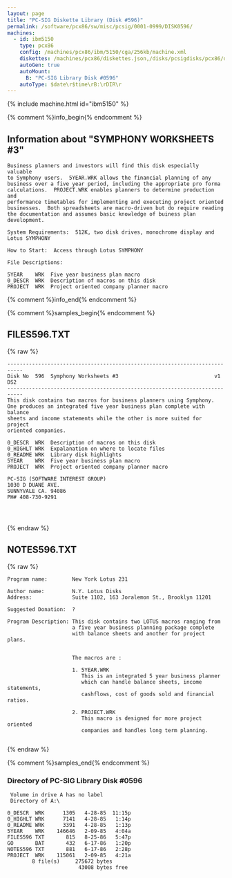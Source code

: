 ```yaml
---
layout: page
title: "PC-SIG Diskette Library (Disk #596)"
permalink: /software/pcx86/sw/misc/pcsig/0001-0999/DISK0596/
machines:
  - id: ibm5150
    type: pcx86
    config: /machines/pcx86/ibm/5150/cga/256kb/machine.xml
    diskettes: /machines/pcx86/diskettes.json,/disks/pcsigdisks/pcx86/diskettes.json
    autoGen: true
    autoMount:
      B: "PC-SIG Library Disk #0596"
    autoType: $date\r$time\rB:\rDIR\r
---
```


{% include machine.html id="ibm5150" %}

{% comment %}info_begin{% endcomment %}

## Information about "SYMPHONY WORKSHEETS #3"

    Business planners and investors will find this disk especially valuable
    to Symphony users.  5YEAR.WRK allows the financial planning of any
    business over a five year period, including the appropriate pro forma
    calculations.  PROJECT.WRK enables planners to determine production and
    performance timetables for implementing and executing project oriented
    businesses.  Both spreadsheets are macro-driven but do require reading
    the documentation and assumes basic knowledge of buiness plan
    development.
    
    System Requirements:  512K, two disk drives, monochrome display and
    Lotus SYMPHONY
    
    How to Start:  Access through Lotus SYMPHONY
    
    File Descriptions:
    
    5YEAR    WRK  Five year business plan macro
    0_DESCR  WRK  Description of macros on this disk
    PROJECT  WRK  Project oriented company planner macro
{% comment %}info_end{% endcomment %}

{% comment %}samples_begin{% endcomment %}

## FILES596.TXT

{% raw %}
```
---------------------------------------------------------------------------
Disk No  596  Symphony Worksheets #3                               v1 DS2
---------------------------------------------------------------------------
This disk contains two macros for business planners using Symphony.
One produces an integrated five year business plan complete with balance
sheets and income statements while the other is more suited for project
oriented companies.
 
0_DESCR  WRK  Description of macros on this disk
0_HIGHLT WRK  Expalanation on where to locate files
0_README WRK  Library disk highlights
5YEAR    WRK  Five year business plan macro
PROJECT  WRK  Project oriented company planner macro
 
PC-SIG (SOFTWARE INTEREST GROUP)
1030 D DUANE AVE.
SUNNYVALE CA. 94086
PH# 408-730-9291
 
 
 
```
{% endraw %}

## NOTES596.TXT

{% raw %}
```
Program name:        New York Lotus 231

Author name:         N.Y. Lotus Disks
Address:             Suite 1102, 163 Joralemon St., Brooklyn 11201

Suggested Donation:  ?

Program Description: This disk contains two LOTUS macros ranging from
                     a five year business planning package complete
                     with balance sheets and another for project plans.


                     The macros are :

                     1. 5YEAR.WRK
                        This is an integrated 5 year business planner
                        which can handle balance sheets, income statements,
                        cashflows, cost of goods sold and financial ratios.

                     2. PROJECT.WRK
                        This macro is designed for more project oriented
                        companies and handles long term planning.


```
{% endraw %}

{% comment %}samples_end{% endcomment %}

### Directory of PC-SIG Library Disk #0596

     Volume in drive A has no label
     Directory of A:\

    0_DESCR  WRK      1305   4-28-85  11:15p
    0_HIGHLT WRK      7141   4-28-85   1:14p
    0_README WRK      3391   4-28-85   1:13p
    5YEAR    WRK    146646   2-09-85   4:04a
    FILES596 TXT       815   8-25-86   5:47p
    GO       BAT       432   6-17-86   1:20p
    NOTES596 TXT       881   6-17-86   2:28p
    PROJECT  WRK    115061   2-09-85   4:21a
            8 file(s)     275672 bytes
                           43008 bytes free
